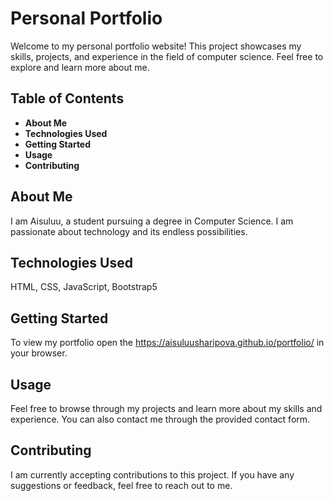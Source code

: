 # Personal Portfolio
Welcome to my personal portfolio website! This project showcases my skills, projects, and experience in the field of computer science. Feel free to explore and learn more about me.

## Table of Contents 
- **About Me**
- **Technologies Used**
- **Getting Started**
- **Usage**
- **Contributing**

## About Me 
I am Aisuluu, a student pursuing a degree in Computer Science. I am passionate about technology and its endless possibilities. 

## Technologies Used 
HTML, CSS, JavaScript, Bootstrap5

## Getting Started 
To view my portfolio open the https://aisuluusharipova.github.io/portfolio/ in your browser.

## Usage 
Feel free to browse through my projects and learn more about my skills and experience. You can also contact me through the provided contact form.

## Contributing 
I am currently accepting contributions to this project. If you have any suggestions or feedback, feel free to reach out to me.




